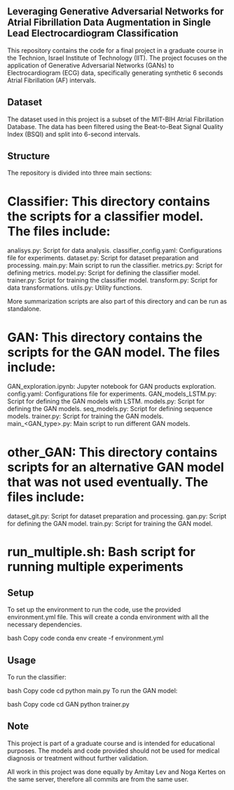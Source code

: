 ## Leveraging Generative Adversarial Networks for Atrial Fibrillation Data Augmentation in Single Lead Electrocardiogram Classification
This repository contains the code for a final project in a graduate course in the Technion, Israel Institute of Technology (IIT). 
The project focuses on the application of Generative Adversarial Networks (GANs) to Electrocardiogram (ECG) data, specifically generating synthetic 6 seconds Atrial Fibrillation (AF) intervals.

## Dataset

The dataset used in this project is a subset of the MIT-BIH Atrial Fibrillation Database. The data has been filtered using the Beat-to-Beat Signal Quality Index (BSQI) and split into 6-second intervals.

## Structure

The repository is divided into three main sections:

# Classifier: This directory contains the scripts for a classifier model. The files include:
analisys.py: Script for data analysis.
classifier_config.yaml: Configurations file for experiments.
dataset.py: Script for dataset preparation and processing.
main.py: Main script to run the classifier.
metrics.py: Script for defining metrics.
model.py: Script for defining the classifier model.
trainer.py: Script for training the classifier model.
transform.py: Script for data transformations.
utils.py: Utility functions.

More summarization scripts are also part of this directory and can be run as standalone.
# GAN: This directory contains the scripts for the GAN model. The files include:
GAN_exploration.ipynb: Jupyter notebook for GAN products exploration.
config.yaml: Configurations file for experiments.
GAN_models_LSTM.py: Script for defining the GAN models with LSTM.
models.py: Script for defining the GAN models.
seq_models.py: Script for defining sequence models.
trainer.py: Script for training the GAN models.
main_<GAN_type>.py: Main script to run different GAN models.
# other_GAN: This directory contains scripts for an alternative GAN model that was not used eventually. The files include:
dataset_git.py: Script for dataset preparation and processing.
gan.py: Script for defining the GAN model.
train.py: Script for training the GAN model.
# run_multiple.sh: Bash script for running multiple experiments

## Setup

To set up the environment to run the code, use the provided environment.yml file. This will create a conda environment with all the necessary dependencies.

bash
Copy code
conda env create -f environment.yml

## Usage

To run the classifier:

bash
Copy code
cd 
python main.py
To run the GAN model:

bash
Copy code
cd GAN
python trainer.py

## Note
This project is part of a graduate course and is intended for educational purposes. The models and code provided should not be used for medical diagnosis or treatment without further validation.

All work in this project was done equally by Amitay Lev and Noga Kertes on the same server, therefore all commits are from the same user.
